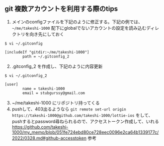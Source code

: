 ## git 複数アカウントを利用する際のtips

1. メインのconfigファイルを下記のように修正する。下記の例では、 `~/me/takeshi-1000` 配下にglobalでないアカウントの設定を読み込むディレクトリを向き先にしておく

```
$ vi ~/.gitconfig

[includeIf "gitdir:~/me/takeshi-1000"]
        path = ~/.gitconfig_2
```

2. .gitconfig_2 を作成し、下記のように内容更新

```
$ vi ~/.gitconfig_2

[user]
        name = takeshi-1000
        email = stubgurssy@gmail.com
```

3. ~/me/takeshi-1000 にリポジトリ持ってくる
4. pushして、403出るようなら `git remote set-url origin https://takeshi-1000@github.com/takeshi-1000/lottie-ios` をして、pushするとpassword尋ねられるので、アクセストークン作成して、いれる
https://github.com/takeshi-1000/my_memo/blob/051fe724ebd80ce728eec0096e2ca64b1339177c/2022/0328.md#github-accesstoken 参考
